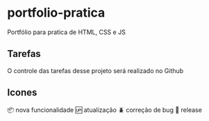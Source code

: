 # portfolio-pratica

Portfólio para pratica de HTML, CSS e JS

## Tarefas

O controle das tarefas desse projeto será realizado no Github

## Icones

:package: nova funcionalidade
:up: atualização
:beetle: correção de bug
:checkered_flag: release
